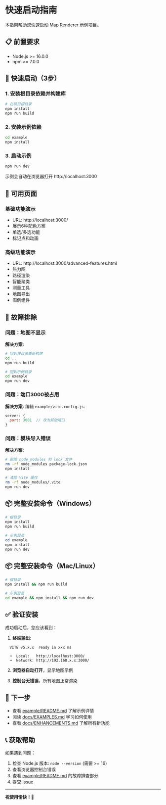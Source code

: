 # 快速启动指南

本指南帮助您快速启动 Map Renderer 示例项目。

## 📋 前置要求

- Node.js >= 16.0.0
- npm >= 7.0.0

## 🚀 快速启动（3步）

### 1. 安装根目录依赖并构建库

```bash
# 在项目根目录
npm install
npm run build
```

### 2. 安装示例依赖

```bash
cd example
npm install
```

### 3. 启动示例

```bash
npm run dev
```

示例会自动在浏览器打开 http://localhost:3000

## 📄 可用页面

### 基础功能演示
- URL: http://localhost:3000/
- 展示6种配色方案
- 单选/多选功能
- 标记点和动画

### 高级功能演示
- URL: http://localhost:3000/advanced-features.html
- 热力图
- 路径渲染
- 智能聚类
- 测量工具
- 地图导出
- 图例组件

## 🔧 故障排除

### 问题：地图不显示

**解决方案:**
```bash
# 回到根目录重新构建
cd ..
npm run build

# 回到示例目录
cd example
npm run dev
```

### 问题：端口3000被占用

**解决方案:**
编辑 `example/vite.config.js`:
```javascript
server: {
  port: 3001  // 改为其他端口
}
```

### 问题：模块导入错误

**解决方案:**
```bash
# 删除 node_modules 和 lock 文件
rm -rf node_modules package-lock.json
npm install

# 清除 Vite 缓存
rm -rf node_modules/.vite
npm run dev
```

## 📦 完整安装命令（Windows）

```powershell
# 根目录
npm install
npm run build

# 示例目录
cd example
npm install
npm run dev
```

## 📦 完整安装命令（Mac/Linux）

```bash
# 根目录
npm install && npm run build

# 示例目录
cd example && npm install && npm run dev
```

## ✅ 验证安装

成功启动后，您应该看到：

1. **终端输出**:
```
  VITE v5.x.x  ready in xxx ms

  ➜  Local:   http://localhost:3000/
  ➜  Network: http://192.168.x.x:3000/
```

2. **浏览器自动打开**，显示地图示例

3. **控制台无错误**，所有地图正常渲染

## 🎯 下一步

- 查看 [example/README.md](example/README.md) 了解示例详情
- 阅读 [docs/EXAMPLES.md](docs/EXAMPLES.md) 学习如何使用
- 查看 [docs/ENHANCEMENTS.md](docs/ENHANCEMENTS.md) 了解所有新功能

## 📞 获取帮助

如果遇到问题：

1. 检查 Node.js 版本: `node --version` (需要 >= 16)
2. 查看浏览器控制台错误
3. 查看 [example/README.md](example/README.md) 的故障排查部分
4. 提交 [Issue](https://github.com/your-username/map-renderer/issues)

---

**祝使用愉快！🎉**









